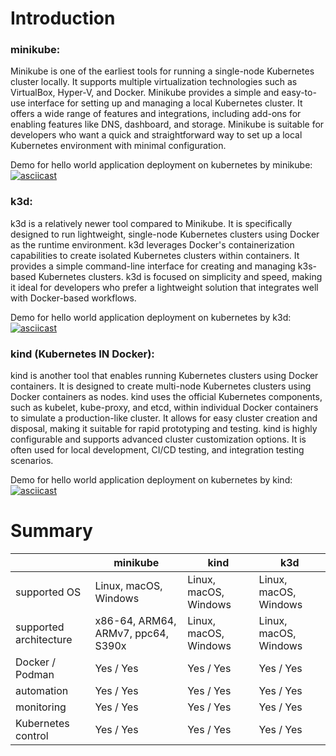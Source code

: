 # Introduction

### minikube:
Minikube is one of the earliest tools for running a single-node Kubernetes cluster locally. It supports multiple virtualization technologies such as VirtualBox, Hyper-V, and Docker. Minikube provides a simple and easy-to-use interface for setting up and managing a local Kubernetes cluster. It offers a wide range of features and integrations, including add-ons for enabling features like DNS, dashboard, and storage. Minikube is suitable for developers who want a quick and straightforward way to set up a local Kubernetes environment with minimal configuration.

Demo for hello world application deployment on kubernetes by minikube:
[![asciicast](https://asciinema.org/a/588081.svg)](https://asciinema.org/a/588081)

### k3d:
k3d is a relatively newer tool compared to Minikube. It is specifically designed to run lightweight, single-node Kubernetes clusters using Docker as the runtime environment. k3d leverages Docker's containerization capabilities to create isolated Kubernetes clusters within containers. It provides a simple command-line interface for creating and managing k3s-based Kubernetes clusters. k3d is focused on simplicity and speed, making it ideal for developers who prefer a lightweight solution that integrates well with Docker-based workflows.

Demo for hello world application deployment on kubernetes by k3d:
[![asciicast](https://asciinema.org/a/588945.svg)](https://asciinema.org/a/588945)


### kind (Kubernetes IN Docker):
kind is another tool that enables running Kubernetes clusters using Docker containers. It is designed to create multi-node Kubernetes clusters using Docker containers as nodes. kind uses the official Kubernetes components, such as kubelet, kube-proxy, and etcd, within individual Docker containers to simulate a production-like cluster. It allows for easy cluster creation and disposal, making it suitable for rapid prototyping and testing. kind is highly configurable and supports advanced cluster customization options. It is often used for local development, CI/CD testing, and integration testing scenarios.

Demo for hello world application deployment on kubernetes by kind:
[![asciicast](https://asciinema.org/a/588458.svg)](https://asciinema.org/a/588458)

# Summary
|                        | minikube               | kind                   | k3d                    |
| ---------------------- | ---------------------- | ---------------------- | ---------------------- |
| supported OS           | Linux, macOS, Windows  | Linux, macOS, Windows  | Linux, macOS, Windows  |
| supported architecture | x86-64, ARM64, ARMv7, ppc64, S390x  | Linux, macOS, Windows  | Linux, macOS, Windows  |
| Docker / Podman        | Yes / Yes              | Yes / Yes              | Yes / Yes              |
| automation             | Yes / Yes              | Yes / Yes              | Yes / Yes              |
| monitoring             | Yes / Yes              | Yes / Yes              | Yes / Yes              |
| Kubernetes control     | Yes / Yes              | Yes / Yes              | Yes / Yes              |
